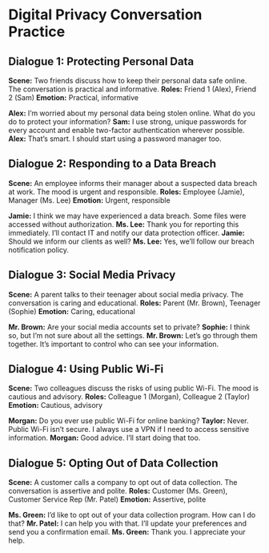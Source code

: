 # Digital Privacy Conversation Practice

## Dialogue 1: Protecting Personal Data
**Scene:** Two friends discuss how to keep their personal data safe online. The conversation is practical and informative.
**Roles:** Friend 1 (Alex), Friend 2 (Sam)
**Emotion:** Practical, informative

**Alex:** I’m worried about my personal data being stolen online. What do you do to protect your information?
**Sam:** I use strong, unique passwords for every account and enable two-factor authentication wherever possible.
**Alex:** That’s smart. I should start using a password manager too.

## Dialogue 2: Responding to a Data Breach
**Scene:** An employee informs their manager about a suspected data breach at work. The mood is urgent and responsible.
**Roles:** Employee (Jamie), Manager (Ms. Lee)
**Emotion:** Urgent, responsible

**Jamie:** I think we may have experienced a data breach. Some files were accessed without authorization.
**Ms. Lee:** Thank you for reporting this immediately. I’ll contact IT and notify our data protection officer.
**Jamie:** Should we inform our clients as well?
**Ms. Lee:** Yes, we’ll follow our breach notification policy.

## Dialogue 3: Social Media Privacy
**Scene:** A parent talks to their teenager about social media privacy. The conversation is caring and educational.
**Roles:** Parent (Mr. Brown), Teenager (Sophie)
**Emotion:** Caring, educational

**Mr. Brown:** Are your social media accounts set to private?
**Sophie:** I think so, but I’m not sure about all the settings.
**Mr. Brown:** Let’s go through them together. It’s important to control who can see your information.

## Dialogue 4: Using Public Wi-Fi
**Scene:** Two colleagues discuss the risks of using public Wi-Fi. The mood is cautious and advisory.
**Roles:** Colleague 1 (Morgan), Colleague 2 (Taylor)
**Emotion:** Cautious, advisory

**Morgan:** Do you ever use public Wi-Fi for online banking?
**Taylor:** Never. Public Wi-Fi isn’t secure. I always use a VPN if I need to access sensitive information.
**Morgan:** Good advice. I’ll start doing that too.

## Dialogue 5: Opting Out of Data Collection
**Scene:** A customer calls a company to opt out of data collection. The conversation is assertive and polite.
**Roles:** Customer (Ms. Green), Customer Service Rep (Mr. Patel)
**Emotion:** Assertive, polite

**Ms. Green:** I’d like to opt out of your data collection program. How can I do that?
**Mr. Patel:** I can help you with that. I’ll update your preferences and send you a confirmation email.
**Ms. Green:** Thank you. I appreciate your help.
